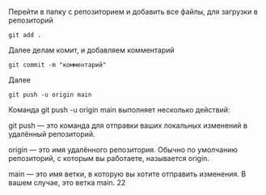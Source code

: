 Перейти в папку с репозиторием и добавить все файлы, для загрузки в репозиторий
```
git add .
```
Далее делам комит, и добавляем комментарий
```
git commit -m "комментарий"
```
Далее
```
git push -u origin main
```
Команда git push -u origin main выполняет несколько действий:  

git push — это команда для отправки ваших локальных изменений в удалённый репозиторий.  

origin — это имя удалённого репозитория. Обычно по умолчанию репозиторий, с которым вы работаете, называется origin. 

main — это имя ветки, в которую вы хотите отправить изменения. В вашем случае, это ветка main.
22
